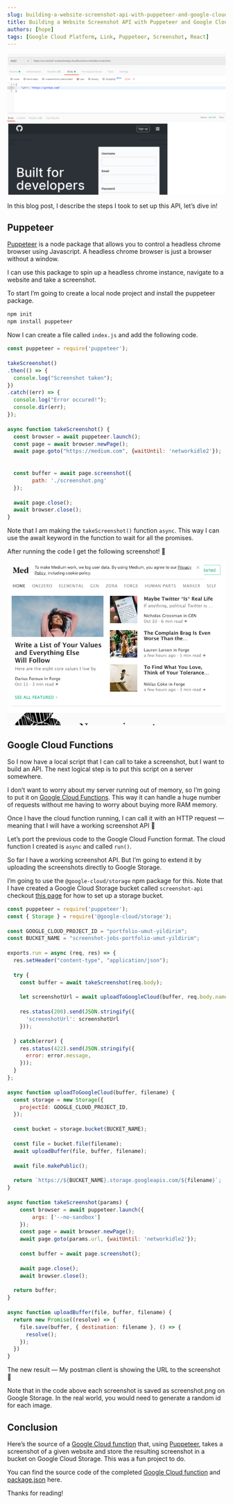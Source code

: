 ```yaml
---
slug: building-a-website-screenshot-api-with-puppeteer-and-google-cloud-functions
title: Building a Website Screenshot API with Puppeteer and Google Cloud Functions
authors: [hope]
tags: [Google Cloud Platform, Link, Puppeteer, Screenshot, React]
---
```


![Website Screenshot API](./images/website-screenshot-api.png)

In this blog post, I describe the steps I took to set up this API, let’s dive in!

## Puppeteer
[Puppeteer](https://developers.google.com/web/tools/puppeteer) is a node package that allows you to control a headless chrome browser using Javascript. A headless chrome browser is just a browser without a window.

I can use this package to spin up a headless chrome instance, navigate to a website and take a screenshot.

To start I’m going to create a local node project and install the puppeteer package.

```bash
npm init
npm install puppeteer
```

Now I can create a file called `index.js` and add the following code.

```js
const puppeteer = require('puppeteer');

takeScreenshot()
.then(() => {
  console.log("Screenshot taken");
})
.catch((err) => {
  console.log("Error occured!");
  console.dir(err);
});

async function takeScreenshot() {
  const browser = await puppeteer.launch();
  const page = await browser.newPage();
  await page.goto("https://medium.com", {waitUntil: 'networkidle2'});


  const buffer = await page.screenshot({
		path: './screenshot.png'
  });

  await page.close();
  await browser.close();
}
```

Note that I am making the `takeScreenshot()` function `async`. This way I can use the await keyword in the function to wait for all the promises.

After running the code I get the following screenshot! 🎉

![Screenshot of Medium](./images/medium-screenshot.png)

## Google Cloud Functions
So I now have a local script that I can call to take a screenshot, but I want to build an API. The next logical step is to put this script on a server somewhere.

I don’t want to worry about my server running out of memory, so I’m going to put it on [Google Cloud Functions](https://cloud.google.com/functions/). This way it can handle a huge number of requests without me having to worry about buying more RAM memory.

Once I have the cloud function running, I can call it with an HTTP request — meaning that I will have a working screenshot API 🚀

Let’s port the previous code to the Google Cloud Function format. The cloud function I created is `async` and called `run()`.

So far I have a working screenshot API. But I’m going to extend it by uploading the screenshots directly to Google Storage.

I’m going to use the `@google-cloud/storage` npm package for this.
Note that I have created a Google Cloud Storage bucket called `screenshot-api` checkout [this page](https://cloud.google.com/storage/docs/quickstart-console) for how to set up a storage bucket.

```js
const puppeteer = require('puppeteer');
const { Storage } = require('@google-cloud/storage');

const GOOGLE_CLOUD_PROJECT_ID = "portfolio-umut-yildirim";
const BUCKET_NAME = "screenshot-jobs-portfolio-umut-yildirim";

exports.run = async (req, res) => {
  res.setHeader("content-type", "application/json");
  
  try {
    const buffer = await takeScreenshot(req.body);
    
    let screenshotUrl = await uploadToGoogleCloud(buffer, req.body.name+".png");
    
    res.status(200).send(JSON.stringify({
      'screenshotUrl': screenshotUrl
    }));
    
  } catch(error) {
    res.status(422).send(JSON.stringify({
      error: error.message,
    }));
  }
};

async function uploadToGoogleCloud(buffer, filename) {
  const storage = new Storage({
    projectId: GOOGLE_CLOUD_PROJECT_ID,
  });

  const bucket = storage.bucket(BUCKET_NAME);

  const file = bucket.file(filename);
  await uploadBuffer(file, buffer, filename);
  
  await file.makePublic();

  return `https://${BUCKET_NAME}.storage.googleapis.com/${filename}`;
}

async function takeScreenshot(params) {
	const browser = await puppeteer.launch({
		args: ['--no-sandbox']
	});
	const page = await browser.newPage();
	await page.goto(params.url, {waitUntil: 'networkidle2'});

	const buffer = await page.screenshot();

	await page.close();
	await browser.close();
  
  return buffer;
}

async function uploadBuffer(file, buffer, filename) {
  return new Promise((resolve) => {
    file.save(buffer, { destination: filename }, () => {
      resolve();
    });
  })
}
```
The new result — My postman client is showing the URL to the screenshot 🚀

Note that in the code above each screenshot is saved as screenshot.png on Google Storage. In the real world, you would need to generate a random id for each image.

## Conclusion
Here’s the source of a [Google Cloud function](https://cloud.google.com/functions/) that, using [Puppeteer](https://pptr.dev/), takes a screenshot of a given website and store the resulting screenshot in a bucket on Google Cloud Storage.
This was a fun project to do. 

You can find the source code of the completed [Google Cloud function](/gists/f2e970cc8ee394de3f58c7a72da0f835) and [package.json](/gists/b19cdf20c40b84d39e6618f6e6db2531) here. 

Thanks for reading!